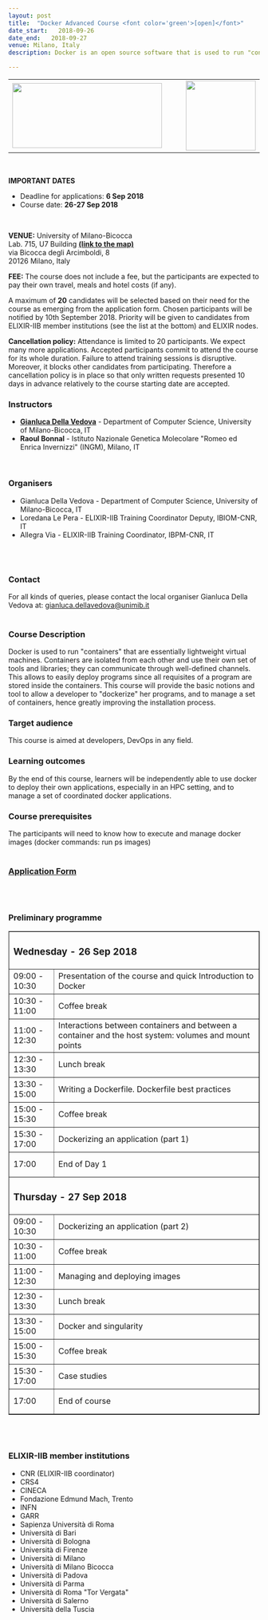 ```yaml
---
layout: post
title:  "Docker Advanced Course <font color='green'>[open]</font>"
date_start:   2018-09-26
date_end:   2018-09-27
venue: Milano, Italy
description: Docker is an open source software that is used to run "containers" that are essentially lightweight virtual machines. Containers are isolated from each other and use their own set of tools and libraries; they can communicate through well-defined channels. This allows to easily deploy programs since all requisites of a program are stored inside the containers. This course will provide the basic notions and tool to allow a developer to "dockerize" her programs, and to manage a set of containers, hence greatly improving the installation process.

---
```


<table border="0">
<tr>
	<td><a href="https://elixir-iib-training.github.io/website/"><img src="../../../img/logo_iib.png" height="130" width="300"></a>
	</td>
	<td width="50"></td>
	<td><a href="https://www.unimib.it/"><img src="../../../img/Logo_unimilano_bicocca.png" height="140" width="140"></a>
	</td>
</tr>
</table>
<br>

**IMPORTANT DATES** 
- Deadline for applications: **6 Sep 2018**
- Course date: **26-27 Sep 2018**
<br>


**VENUE:**
University of Milano-Bicocca<br>
Lab. 715, U7 Building [**(link to the map)**](https://www.google.it/maps/place/Edificio+U7+-+Universit%C3%A0+degli+Studi+di+Milano+-+Bicocca/@45.5169838,9.2112628,16.75z)<br> 
via Bicocca degli Arcimboldi, 8<br> 
20126 Milano, Italy
<br>


**FEE:** 
The course does not include a fee, but the participants are expected to pay their own travel, meals and hotel costs (if any).


A maximum of **20** candidates will be selected based on their need for the course as emerging from the application form. Chosen participants will be notified by 10th September 2018. Priority will be given to candidates from ELIXIR-IIB member institutions (see the list at the bottom) and ELIXIR nodes. 

**Cancellation policy:** Attendance is limited to 20 participants. We expect many more applications. Accepted participants commit to attend the course for its whole duration. Failure to attend training sessions is disruptive. Moreover, it blocks other candidates from participating. Therefore a cancellation policy is in place so that only written requests presented 10 days in advance relatively to the course starting date are accepted.
<br>


### Instructors
- [**Gianluca Della Vedova**](http://gianluca.dellavedova.org/) - Department of Computer Science, University of Milano-Bicocca, IT
- **Raoul Bonnal** -  Istituto Nazionale Genetica Molecolare "Romeo ed Enrica Invernizzi"​ (INGM), Milano, IT
<br>


### Organisers
- Gianluca Della Vedova - Department of Computer Science, University of Milano-Bicocca, IT
- Loredana Le Pera - ELIXIR-IIB Training Coordinator Deputy, IBIOM-CNR, IT
- Allegra Via - ELIXIR-IIB Training Coordinator, IBPM-CNR, IT
<br>
<br>

### Contact
For all kinds of queries, please contact the local organiser Gianluca Della Vedova at: <gianluca.dellavedova@unimib.it>
<br>
<br>

### Course Description
Docker is used to run "containers" that are essentially lightweight virtual machines. Containers are isolated from each other and use their own set of tools and libraries; they can communicate through well-defined channels. This allows to easily deploy programs since all requisites of a program are stored inside the containers.
This course will provide the basic notions and tool to allow a developer to "dockerize" her programs, and to manage a set of containers, hence greatly improving the installation process.
<br>


### Target audience
This course is aimed at developers, DevOps in any field.
<br>


### Learning outcomes
By the end of this course, learners will be independently able to use docker to deploy their own applications, especially in an HPC setting, and to manage a set of coordinated docker applications.


### Course prerequisites
The participants will need to know how to execute and manage docker images (docker commands: run ps images)
<br>
<br>



### [Application Form](https://goo.gl/forms/79jSfZJo6Qval3rB3)
<br>
<br>


### Preliminary programme

<table border="1">
<tr>
   <td colspan="2"><h3>Wednesday - 26 Sep 2018</h3></td>
</tr>
<tr>
   <td height="50">09:00 - 10:30</td>
   <td height="50">Presentation of the course and quick Introduction to Docker</td>
</tr>
<tr>
   <td height="50">10:30 - 11:00</td>
   <td height="50">Coffee break</td>
</tr>
<tr>
   <td height="50">11:00 - 12:30</td>
   <td height="50">Interactions between containers and between a container and the host system: volumes and mount points</td>
</tr>
<tr>
   <td height="50">12:30 - 13:30</td>
   <td height="50">Lunch break </td>
</tr>
<tr>
  <td height="50">13:30 - 15:00</td>
  <td height="50">Writing a Dockerfile. Dockerfile best practices</td>
</tr>
<tr>
   <td height="50">15:00 - 15:30</td>
   <td height="50">Coffee break</td>
</tr>
<tr>
  <td height="50">15:30 - 17:00</td>
  <td height="50">Dockerizing an application (part 1)</td>
</tr>
<tr>
  <td height="50">17:00</td>
  <td height="50">End of Day 1</td>
</tr>
<tr>
   <td colspan="2"><h3>Thursday - 27 Sep 2018</h3></td>
</tr>
<tr>
 <td height="50">09:00 - 10:30</td>
 <td height="50">Dockerizing an application (part 2)</td>
</tr>
<tr>
   <td height="50">10:30 - 11:00</td>
   <td height="50">Coffee break</td>
</tr>
<tr>
   <td height="50">11:00 - 12:30</td>
   <td height="50">Managing and deploying images</td>
</tr>
<tr>
   <td height="50">12:30 - 13:30</td>
   <td height="50">Lunch break </td>
</tr>
<tr>
  <td height="50">13:30 - 15:00</td>
  <td height="50">Docker and singularity</td>
</tr>
<tr>
   <td height="50">15:00 - 15:30</td>
   <td height="50">Coffee break</td>
</tr>
<tr>
  <td height="50">15:30 - 17:00</td>
  <td height="50">Case studies</td>
</tr>
<tr>
  <td height="50">17:00</td>
  <td height="50">End of course</td>
</tr>
</table>


<br>
<br>

<h3>ELIXIR-IIB member institutions</h3>
<ul>
   <li> CNR (ELIXIR-IIB coordinator)</li>
   <li> CRS4</li>
   <li> CINECA</li>
   <li> Fondazione Edmund Mach, Trento</li>
   <li> INFN</li>
   <li> GARR</li>
   <li> Sapienza Università di Roma</li>
   <li> Università di Bari</li>
   <li> Università di Bologna</li>
   <li> Università di Firenze</li>
   <li> Università di Milano</li>
   <li> Università di Milano Bicocca</li>
   <li> Università di Padova</li>
   <li> Università di Parma</li>
   <li> Università di Roma "Tor Vergata"</li>
   <li> Università di Salerno</li>
   <li> Università della Tuscia </li>
</ul>

